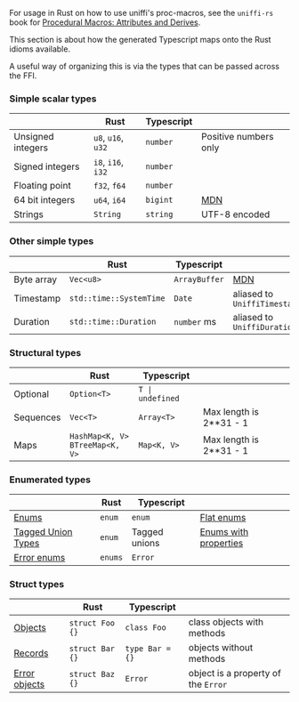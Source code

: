 For usage in Rust on how to use uniffi's proc-macros, see the `uniffi-rs` book for [Procedural Macros: Attributes and Derives](https://mozilla.github.io/uniffi-rs/latest/proc_macro/index.html).

This section is about how the generated Typescript maps onto the Rust idioms available.

A useful way of organizing this is via the types that can be passed across the FFI.

### Simple scalar types

|   | Rust | Typescript |   |
| - | ---- | ---------- | - |
| Unsigned integers | `u8`, `u16`, `u32` | `number` | Positive numbers only |
| Signed integers   | `i8`, `i16`, `i32` | `number` | |
| Floating point    | `f32`, `f64` | `number` | |
| 64 bit integers   | `u64`, `i64` | `bigint` | [MDN](https://developer.mozilla.org/en-US/docs/Web/JavaScript/Reference/Global_Objects/BigInt) |
| Strings           | `String` | `string` | UTF-8 encoded |

### Other simple types

|   | Rust | Typescript |   |
| - | ---- | ---------- | - |
| Byte array | `Vec<u8>` | `ArrayBuffer` | [MDN](https://developer.mozilla.org/en-US/docs/Web/JavaScript/Reference/Global_Objects/ArrayBuffer) |
| Timestamp | `std::time::SystemTime` | `Date` | aliased to `UniffiTimestamp` |
| Duration | `std::time::Duration` | `number` ms | aliased to `UniffiDuration`


### Structural types

|   | Rust | Typescript |   |
| - | ---- | ---------- | - |
| Optional | `Option<T>` | `T \| undefined` | |
| Sequences   | `Vec<T>` | `Array<T>` | Max length is 2**31 - 1|
| Maps    | `HashMap<K, V>` <br/> `BTreeMap<K, V>` | `Map<K, V>` | Max length is 2**31 - 1 |

### Enumerated types

|   | Rust | Typescript |   |
| - | ---- | ---------- | - |
| [Enums](./enums.md#enums-without-properties)    | `enum` | `enum` | [Flat enums](./enums.md#enums-without-properties)
| [Tagged Union Types](./enums.md#enums-with-properties) | `enum` | Tagged unions | [Enums with properties](./enums.md#enums-with-properties)
| [Error enums](./errors.md#enums-as-errors) | `enums` | `Error` | |

### Struct types

|   | Rust | Typescript | |
| - | ---------- | ---- | - |
| [Objects](./objects.md) | `struct Foo {}` | `class Foo` | class objects with methods
| [Records](./records.md) | `struct Bar {}` | `type Bar = {}` | objects without methods
| [Error objects](./errors.md#objects-as-errors) | `struct Baz {}` | `Error` | object is a property of the `Error` |
